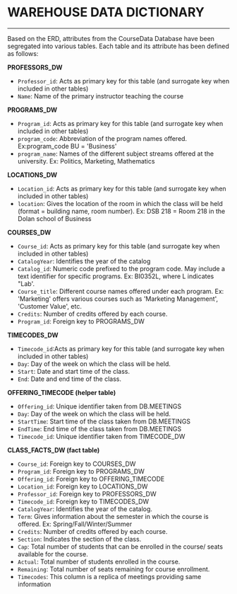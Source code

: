 # WAREHOUSE DATA DICTIONARY
---------------------------------------------------------------------------------------------------------------------------
Based on the ERD, attributes from the CourseData Database have been segregated into various tables. Each table and its attribute has been defined as follows:


**PROFESSORS_DW**
   - `Professor_id`: Acts as primary key for this table (and surrogate key when included in other tables)
   - `Name`: Name of the primary instructor teaching the course

**PROGRAMS_DW**
   - `Program_id`: Acts as primary key for this table (and surrogate key when included in other tables)
   - `program_code`: Abbreviation of the program names offered. Ex:program_code BU = 'Business' 
   - `program_name`: Names of the different subject streams offered at the university. Ex: Politics, Marketing, Mathematics

**LOCATIONS_DW**
   - `Location_id`: Acts as primary key for this table (and surrogate key when included in other tables)
   - `location`: Gives the location of the room in which the class will be held (format =  building name, room number). Ex: DSB 218 = Room 218 in the Dolan school of Business

**COURSES_DW**
   - `Course_id`: Acts as primary key for this table (and surrogate key when included in other tables)
   - `CatalogYear`: Identifies the year of the catalog
   - `Catalog_id`: Numeric code prefixed to the program code. May include a text identifier for specific programs. Ex: BI0352L, where L indicates "Lab'.
   - `Course_title`: Different course names offered under each program. Ex: 'Marketing' offers various courses such as 'Marketing Management', 'Customer Value', etc.
   - `Credits`: Number of credits offered by each course.
   - `Program_id`: Foreign key to PROGRAMS_DW
   
**TIMECODES_DW**
   - `Timecode_id`:Acts as primary key for this table (and surrogate key when included in other tables)
   - `Day`: Day of the week on which the class will be held.
   - `Start`: Date and start time of the class.
   - `End`: Date and end time of the class.
   
**OFFERING_TIMECODE (helper table)**
   - `Offering_id`: Unique identifier taken from DB.MEETINGS
   - `Day`: Day of the week on which the class will be held.
   - `StartTime`: Start time of the class taken from DB.MEETINGS
   - `EndTime`: End time of the class taken from DB.MEETINGS
   - `Timecode_id`: Unique identifier taken from TIMECODE_DW
   

**CLASS_FACTS_DW (fact table)**
   - `Course_id`: Foreign key to COURSES_DW
   - `Program_id`: Foreign key to PROGRAMS_DW
   - `Offering_id`: Foreign key to OFFERING_TIMECODE
   - `Location_id`: Foreign key to LOCATIONS_DW
   - `Professor_id`: Foreign key to PROFESSORS_DW
   - `Timecode_id`: Foreign key to TIMECODES_DW   
   - `CatalogYear`: Identifies the year of the catalog.
   - `Term`: Gives information about the semester in which the course is offered. Ex: Spring/Fall/Winter/Summer
   - `Credits`: Number of credits offered by each course.
   - `Section`: Indicates the section of the class.
   - `Cap`: Total number of students that can be enrolled in the course/ seats available for the course.
   - `Actual`: Total number of students enrolled in the course.
   - `Remaining`: Total number of seats remaining for course enrollment.
   - `Timecodes`: This column is a replica of meetings providing same information

  